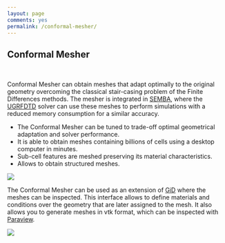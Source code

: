 ```yaml
---
layout: page
comments: yes
permalink: /conformal-mesher/
---
```

<div class="conformal-mesher-content">
    <h2>Conformal Mesher</h2>
    <br/>
    <p>Conformal Mesher can obtain meshes that adapt optimally to the original geometry overcoming the classical stair-casing problem of the Finite Differences methods. The mesher is integrated in <a href="{{ site.baseurl }}/semba/">SEMBA</a>, where the <a href="{{ site.baseurl }}/ugrfdtd/">UGRFDTD</a> solver can use these meshes to perform simulations with a reduced memory consumption for a similar accuracy.</p>
    <!--Image Here-->
    <ul>
        <li>The Conformal Mesher can be tuned to trade-off optimal geometrical adaptation and solver performance.</li>
        <li>It is able to obtain meshes containing billions of cells using a desktop computer in minutes.</li>
        <li>Sub-cell features are meshed preserving its material characteristics.</li>
        <li>Allows to obtain structured meshes.</li>
    </ul>
    <img src="#">
    <p>
    The Conformal Mesher can be used as an extension of <a href="http://www.gidhome.com">GiD</a> where the meshes can be inspected. This interface allows to define materials and conditions over the geometry that are later assigned to the mesh. It also allows you to generate meshes in vtk format, which can be inspected with <a href="http://www.paraview.org">Paraview</a>.
    </p>
    <!--Image Here-->
    <img src="#">  
</div>